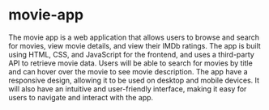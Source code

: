 # movie-app
The movie app is a web application that allows users to browse and search for
movies, view movie details, and view their IMDb ratings. The app is built using HTML, CSS, and
JavaScript for the frontend, and uses a third-party API to retrieve movie data. Users will be able
to search for movies by title and can hover over the movie to see movie description. The app
have a responsive design, allowing it to be used on desktop and mobile devices. It will also have
an intuitive and user-friendly interface, making it easy for users to navigate and interact with the
app.
